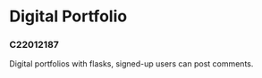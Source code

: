 # Digital Portfolio　
### C22012187
Digital portfolios with flasks, signed-up users can post comments.

